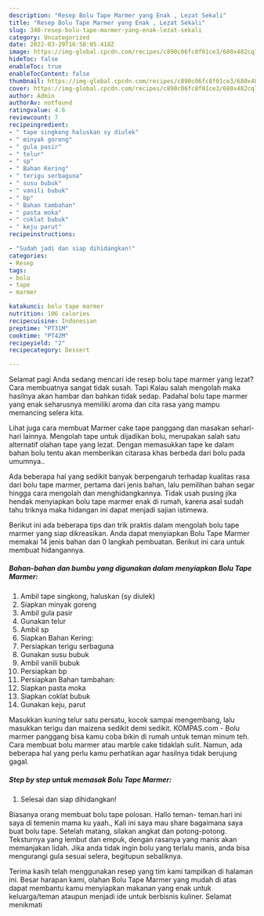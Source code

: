 ```yaml
---
description: "Resep Bolu Tape Marmer yang Enak , Lezat Sekali"
title: "Resep Bolu Tape Marmer yang Enak , Lezat Sekali"
slug: 340-resep-bolu-tape-marmer-yang-enak-lezat-sekali
category: Uncategorized
date: 2022-03-29T16:58:05.418Z
image: https://img-global.cpcdn.com/recipes/c890c06fc8f01ce3/680x482cq70/bolu-tape-marmer-foto-resep-utama.jpg
hideToc: false
enableToc: true
enableTocContent: false
thumbnail: https://img-global.cpcdn.com/recipes/c890c06fc8f01ce3/680x482cq70/bolu-tape-marmer-foto-resep-utama.jpg
cover: https://img-global.cpcdn.com/recipes/c890c06fc8f01ce3/680x482cq70/bolu-tape-marmer-foto-resep-utama.jpg
author: Admin
authorAv: notfound
ratingvalue: 4.6
reviewcount: 7
recipeingredient:
- " tape singkong haluskan sy diulek"
- " minyak goreng"
- " gula pasir"
- " telur"
- " sp"
- " Bahan Kering"
- " terigu serbaguna"
- " susu bubuk"
- " vanili bubuk"
- " bp"
- " Bahan tambahan"
- " pasta moka"
- " coklat bubuk"
- " keju parut"
recipeinstructions:

- "Sudah jadi dan siap dihidangkan!"
categories:
- Resep
tags:
- bolu
- tape
- marmer

katakunci: bolu tape marmer 
nutrition: 106 calories
recipecuisine: Indonesian
preptime: "PT31M"
cooktime: "PT42M"
recipeyield: "2"
recipecategory: Dessert

---
```



Selamat pagi Anda sedang mencari ide resep bolu tape marmer yang lezat? Cara membuatnya sangat tidak susah. Tapi Kalau salah mengolah maka hasilnya akan hambar dan bahkan tidak sedap. Padahal bolu tape marmer yang enak seharusnya memiliki aroma dan cita rasa yang mampu memancing selera kita.


Lihat juga cara membuat Marmer cake tape panggang dan masakan sehari-hari lainnya. Mengolah tape untuk dijadikan bolu, merupakan salah satu alternatif olahan tape yang lezat. Dengan memasukkan tape ke dalam bahan bolu tentu akan memberikan citarasa khas berbeda dari bolu pada umumnya..

Ada beberapa hal yang sedikit banyak berpengaruh terhadap kualitas rasa dari bolu tape marmer, pertama dari jenis bahan, lalu pemilihan bahan segar hingga cara mengolah dan menghidangkannya. Tidak usah pusing jika hendak menyiapkan bolu tape marmer enak di rumah, karena asal sudah tahu triknya maka hidangan ini dapat menjadi sajian istimewa.


Berikut ini ada beberapa tips dan trik praktis dalam mengolah bolu tape marmer yang siap dikreasikan. Anda dapat menyiapkan Bolu Tape Marmer memakai 14 jenis bahan dan 0 langkah pembuatan. Berikut ini cara untuk membuat hidangannya.

<!--inarticleads1-->

##### Bahan-bahan dan bumbu yang digunakan dalam menyiapkan Bolu Tape Marmer:

1. Ambil  tape singkong, haluskan (sy diulek)
1. Siapkan  minyak goreng
1. Ambil  gula pasir
1. Gunakan  telur
1. Ambil  sp
1. Siapkan  Bahan Kering:
1. Persiapkan  terigu serbaguna
1. Gunakan  susu bubuk
1. Ambil  vanili bubuk
1. Persiapkan  bp
1. Persiapkan  Bahan tambahan:
1. Siapkan  pasta moka
1. Siapkan  coklat bubuk
1. Gunakan  keju, parut


Masukkan kuning telur satu persatu, kocok sampai mengembang, lalu masukkan terigu dan maizena sedikit demi sedikit. KOMPAS.com - Bolu marmer panggang bisa kamu coba bikin di rumah untuk teman minum teh. Cara membuat bolu marmer atau marble cake tidaklah sulit. Namun, ada beberapa hal yang perlu kamu perhatikan agar hasilnya tidak berujung gagal. 

<!--inarticleads2-->

##### Step by step untuk memasak Bolu Tape Marmer:


1. Selesai dan siap dihidangkan!

Biasanya orang membuat bolu tape polosan. Hallo teman- teman.hari ini saya di temenin mama ku yaah., Kali ini saya mau share bagaimana saya buat bolu tape. Setelah matang, silakan angkat dan potong-potong. Teksturnya yang lembut dan empuk, dengan rasanya yang manis akan memanjakan lidah. Jika anda tidak ingin bolu yang terlalu manis, anda bisa mengurangi gula sesuai selera, begitupun sebaliknya. 

Terima kasih telah menggunakan resep yang tim kami tampilkan di halaman ini. Besar harapan kami, olahan Bolu Tape Marmer yang mudah di atas dapat membantu kamu menyiapkan makanan yang enak untuk keluarga/teman ataupun menjadi ide untuk berbisnis kuliner. Selamat menikmati
